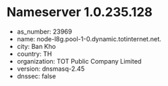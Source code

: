 # Nameserver 1.0.235.128

* as_number: 23969
* name: node-l8g.pool-1-0.dynamic.totinternet.net.
* city: Ban Kho
* country: TH
* organization: TOT Public Company Limited
* version: dnsmasq-2.45
* dnssec: false
